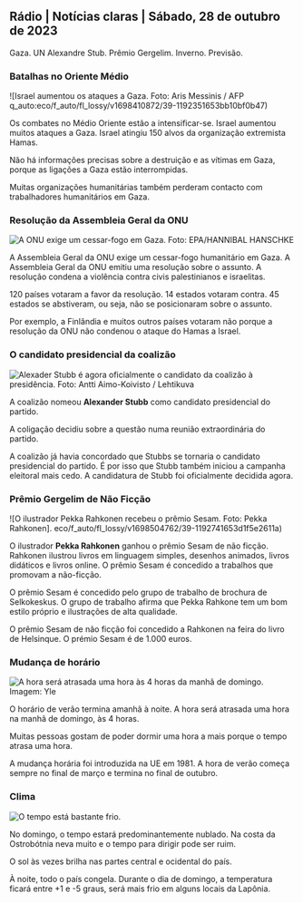 ## Rádio \| Notícias claras \| Sábado, 28 de outubro de 2023

Gaza. UN Alexandre Stub. Prêmio Gergelim. Inverno. Previsão.

### Batalhas no Oriente Médio

![Israel aumentou os ataques a Gaza. Foto: Aris Messinis / AFP q_auto:eco/f_auto/fl_lossy/v1698410872/39-1192351653bb10bf0b47)

Os combates no Médio Oriente estão a intensificar-se. Israel aumentou muitos ataques a Gaza. Israel atingiu 150 alvos da organização extremista Hamas.

Não há informações precisas sobre a destruição e as vítimas em Gaza, porque as ligações a Gaza estão interrompidas.

Muitas organizações humanitárias também perderam contacto com trabalhadores humanitários em Gaza.

### Resolução da Assembleia Geral da ONU

![A ONU exige um cessar-fogo em Gaza. Foto: EPA/HANNIBAL HANSCHKE](https://images.cdn.yle.fi/image/upload/c_crop,h_3150,w_5600,x_0,y_268/ar_1.7777777777777777,c_fill,g_faces,h_675,w_1200/dpr_1.0/q_auto:eco/f_auto/fl_lossy/v1698499380/39-1192714653d0ab7d4d4c)

A Assembleia Geral da ONU exige um cessar-fogo humanitário em Gaza. A Assembleia Geral da ONU emitiu uma resolução sobre o assunto. A resolução condena a violência contra civis palestinianos e israelitas.

120 países votaram a favor da resolução. 14 estados votaram contra. 45 estados se abstiveram, ou seja, não se posicionaram sobre o assunto.

Por exemplo, a Finlândia e muitos outros países votaram não porque a resolução da ONU não condenou o ataque do Hamas a Israel.

### O candidato presidencial da coalizão

![Alexader Stubb é agora oficialmente o candidato da coalizão à presidência. Foto: Antti Aimo-Koivisto / Lehtikuva](https://images.cdn.yle.fi/image/upload/c_crop,h_2880,w_5120,x_0,y_287/ar_1.7777777777777777,c_fill,g_faces,h_675,w_1200/dpr_1.0/q_auto:eco/f_auto/fl_lossy/v1698494219/39-1192698653cf6c267686)

A coalizão nomeou **Alexander Stubb** como candidato presidencial do partido.

A coligação decidiu sobre a questão numa reunião extraordinária do partido.

A coalizão já havia concordado que Stubbs se tornaria o candidato presidencial do partido. É por isso que Stubb também iniciou a campanha eleitoral mais cedo. A candidatura de Stubb foi oficialmente decidida agora.

### Prêmio Gergelim de Não Ficção

![O ilustrador Pekka Rahkonen recebeu o prêmio Sesam. Foto: Pekka Rahkonen]. eco/f_auto/fl_lossy/v1698504762/39-1192741653d1f5e2611a)

O ilustrador **Pekka Rahkonen** ganhou o prêmio Sesam de não ficção. Rahkonen ilustrou livros em linguagem simples, desenhos animados, livros didáticos e livros online. O prêmio Sesam é concedido a trabalhos que promovam a não-ficção.

O prêmio Sesam é concedido pelo grupo de trabalho de brochura de Selkokeskus. O grupo de trabalho afirma que Pekka Rahkone tem um bom estilo próprio e ilustrações de alta qualidade.

O prêmio Sesam de não ficção foi concedido a Rahkonen na feira do livro de Helsinque. O prémio Sesam é de 1.000 euros.

### Mudança de horário

![A hora será atrasada uma hora às 4 horas da manhã de domingo. Imagem: Yle](https://images.cdn.yle.fi/image/upload/c_crop,h_900,w_1600,x_0,y_0/ar_1.777777777777777,c_fill,g_faces,h_675,w_1200/dpr_1.0/q_auto:eco/f_auto/fl_lossy/v1603530654/14-svyle-6142553197327452bd)

O horário de verão termina amanhã à noite. A hora será atrasada uma hora na manhã de domingo, às 4 horas.

Muitas pessoas gostam de poder dormir uma hora a mais porque o tempo atrasa uma hora.

A mudança horária foi introduzida na UE em 1981. A hora de verão começa sempre no final de março e termina no final de outubro.

### Clima

![O tempo está bastante frio.](https://images.cdn.yle.fi/image/upload/c_crop,h_1080,w_1919,x_0,y_0/ar_1.7777777777777777,c_fill,g_faces,h_675,w_1200/dpr_1.0/q_auto:eco/f_auto/fl_lossy/v1698504972/39-1192742653d20d3625ce)

No domingo, o tempo estará predominantemente nublado. Na costa da Ostrobótnia neva muito e o tempo para dirigir pode ser ruim.

O sol às vezes brilha nas partes central e ocidental do país.

À noite, todo o país congela. Durante o dia de domingo, a temperatura ficará entre +1 e -5 graus, será mais frio em alguns locais da Lapônia.